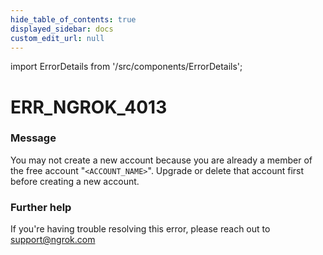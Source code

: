 ```yaml
---
hide_table_of_contents: true
displayed_sidebar: docs
custom_edit_url: null
---
```


import ErrorDetails from '/src/components/ErrorDetails';

# ERR_NGROK_4013

### Message
You may not create a new account because you are already a member of the free account "`<ACCOUNT_NAME>`". Upgrade or delete that account first before creating a new account.

### Further help
If you're having trouble resolving this error, please reach out to [support@ngrok.com](mailto:support@ngrok.com?subject=Help%20with%20ERR_NGROK_4013)

<ErrorDetails error='err_ngrok_4013' />
